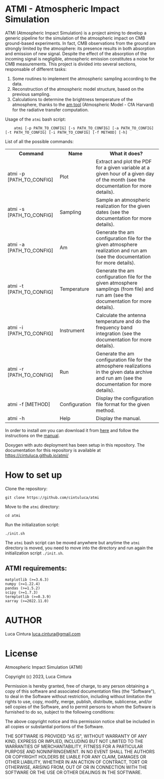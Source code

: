 # ATMI - Atmospheric Impact Simulation

ATMI (Atmospheric Impact Simulation) is a project aiming to develop a generic pipeline for the simulation of the atmospheric impact on CMB ground-based experiments. In fact, CMB observations from the ground are strongly limited by the atmosphere: its presence results in both absorption and emission of new signal. Despite the effect of the absorption of the incoming signal is negligible, atmospheric emission constitutes a noise for CMB measurements. 
This project is divided into several sections, responsable of different tasks:

1. Some routines to implement the atmospheric sampling according to the data.
2. Reconstruction of the atmospheric model structure, based on the previous sampling.
3. Calculations to determine the brightness temperature of the atmosphere, thanks to the <a href="https://lweb.cfa.harvard.edu/~spaine/am/">am tool</a> (Atmospheric Model - CfA Harvard) for the radiative transfer computation. 

Usage of the `atmi` bash script: 

```
	atmi [-p PATH_TO_CONFIG] [-s PATH_TO_CONFIG] [-a PATH_TO_CONFIG] [-t PATH_TO_CONFIG] [-i PATH_TO_CONFIG] [-f METHOD] [-h]
```

List of all the possible commands:

<table>
<tr><th>Command			            <th>Name		    <th>What it does?
<tr><td>atmi -p [PATH_TO_CONFIG]	<td>Plot	   	    <td>Extract and plot the PDF for a given variable at a given hour of a given day of the month (see the documentation for more details).
<tr><td>atmi -s [PATH_TO_CONFIG]	<td>Sampling	    <td>Sample an atmospheric realization for the given dates (see the documentation for more details).
<tr><td>atmi -a [PATH_TO_CONFIG]	<td>Am		        <td>Generate the am configuration file for the given atmosphere realization and run am (see the documentation for more details).
<tr><td>atmi -t [PATH_TO_CONFIG]	<td>Temperature	    <td>Generate the am configuration file for the given atmosphere samplings (from file) and run am (see the documentation for more details).
<tr><td>atmi -i [PATH_TO_CONFIG]	<td>Instrument      <td>Calculate the antenna temperature and do the frequency band integration (see the documentation for more details).
<tr><td>atmi -r [PATH_TO_CONFIG]	<td>Run		        <td>Generate the am configuration file for the atmosphere realizations in the given data archive and run am (see the documentation for more details).
<tr><td>atmi -f [METHOD]	        <td>Configuration   <td>Display the configuration file format for the given method.
<tr><td>atmi -h			            <td>Help		    <td>Display the manual.
</table>

In order to install <i>am</i> you can download it from <a href="https://zenodo.org/record/6774378">here</a> and follow the instructions on the <a href="https://zenodo.org/record/6774376">manual</a>.

Doxygen with auto deployment has been setup in this repository. The documentation for this repository is available at https://cintuluca.github.io/atmi/

# How to set up

Clone the repository:

`git clone https://github.com/cintuluca/atmi` <br/>

Move to the `atmi` directory:

`cd atmi` <br/>

Run the initialization script:

`./init.sh` <br/>

The `atmi` bash script can be moved anywhere but anytime the `atmi` directory is moved, you need to move into the directory and run again the initialization script `./init.sh`.

## ATMI requirements:

`matplotlib (>=3.6.3)` <br/>
`numpy (>=1.22.4)` <br/>
`pandas (>=1.5.2)` <br/>
`scipy (>=1.7.3)` <br/>
`termplotlib (>=0.3.9)` <br/>
`xarray (>=2022.11.0)` <br/>

# AUTHOR

Luca Cintura <luca.cintura@gmail.com> <br />

# License

Atmospheric Impact Simulation (ATMI)

Copyright (c) 2023, Luca Cintura

Permission is hereby granted, free of charge, to any person obtaining a copy
of this software and associated documentation files (the "Software"), to deal
in the Software without restriction, including without limitation the rights
to use, copy, modify, merge, publish, distribute, sublicense, and/or sell
copies of the Software, and to permit persons to whom the Software is
furnished to do so, subject to the following conditions:

The above copyright notice and this permission notice shall be included in all
copies or substantial portions of the Software.

THE SOFTWARE IS PROVIDED "AS IS", WITHOUT WARRANTY OF ANY KIND, EXPRESS OR
IMPLIED, INCLUDING BUT NOT LIMITED TO THE WARRANTIES OF MERCHANTABILITY,
FITNESS FOR A PARTICULAR PURPOSE AND NONINFRINGEMENT. IN NO EVENT SHALL THE
AUTHORS OR COPYRIGHT HOLDERS BE LIABLE FOR ANY CLAIM, DAMAGES OR OTHER
LIABILITY, WHETHER IN AN ACTION OF CONTRACT, TORT OR OTHERWISE, ARISING FROM,
OUT OF OR IN CONNECTION WITH THE SOFTWARE OR THE USE OR OTHER DEALINGS IN THE
SOFTWARE.
